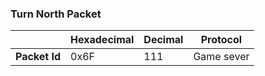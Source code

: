 ### Turn North Packet

|               | Hexadecimal | Decimal | Protocol   |
| ------------- | ----------- | ------- | ---------- |
| **Packet Id** | 0x6F        | 111     | Game sever |
